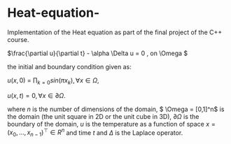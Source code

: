 # Heat-equation-

Implementation of the Heat equation as part of the final project of the C++ course.

$\frac{\partial u}{\partial t} - \alpha \Delta u = 0  ,   on   \Omega $

the initial and boundary condition given as:

$u(x,0)$ $=$ $\prod_{k=0}sin(\pi x_k), \forall x \in \Omega,$

$u(x,t) = 0,    \forall x \in \partial \Omega .$

where $n$ is the number of dimensions of the domain, $ \Omega = [0,1]^n$
 is the domain (the unit square in 2D or the unit cube in 3D), $\partial \Omega$
 is the boundary of the domain, $u$
 is the temperature as a function of space $x=(x_0,…,x_{n−1})^⊤ \in R^n$
 and time $t$ and $\Delta$ is the Laplace operator.


